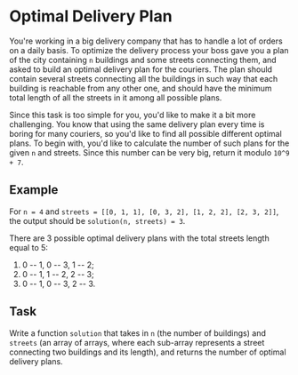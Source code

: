 # Optimal Delivery Plan

You're working in a big delivery company that has to handle a lot of orders on a daily basis. To optimize the delivery process your boss gave you a plan of the city containing `n` buildings and some streets connecting them, and asked to build an optimal delivery plan for the couriers. The plan should contain several streets connecting all the buildings in such way that each building is reachable from any other one, and should have the minimum total length of all the streets in it among all possible plans.

Since this task is too simple for you, you'd like to make it a bit more challenging. You know that using the same delivery plan every time is boring for many couriers, so you'd like to find all possible different optimal plans. To begin with, you'd like to calculate the number of such plans for the given `n` and streets. Since this number can be very big, return it modulo `10^9 + 7`.

## Example

For `n = 4` and `streets = [[0, 1, 1], [0, 3, 2], [1, 2, 2], [2, 3, 2]]`,
the output should be
`solution(n, streets) = 3`.

There are 3 possible optimal delivery plans with the total streets length equal to 5:

1. 0 -- 1, 0 -- 3, 1 -- 2;
2. 0 -- 1, 1 -- 2, 2 -- 3;
3. 0 -- 1, 0 -- 3, 2 -- 3.

## Task

Write a function `solution` that takes in `n` (the number of buildings) and `streets` (an array of arrays, where each sub-array represents a street connecting two buildings and its length), and returns the number of optimal delivery plans.